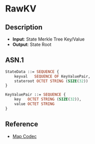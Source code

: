 # RawKV

## Description

- **Input**: State Merkle Tree Key/Value
- **Output**: State Root

## ASN.1

```asn1
StateData ::= SEQUENCE {
    keyval   SEQUENCE OF KeyValuePair,
    stateroot OCTET STRING (SIZE(32))
}

KeyValuePair ::= SEQUENCE {
    key   OCTET STRING (SIZE(32)),
    value OCTET STRING
}
```

## Reference

- [Map Codec](https://graypaper.fluffylabs.dev/#/293bf5a/33bd0033d700)
